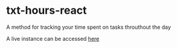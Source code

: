 # txt-hours-react

A method for tracking your time spent on tasks throuthout the day

A live instance can be accessed [here](https://www.agsimmons.com/tools/txt-hours/)
